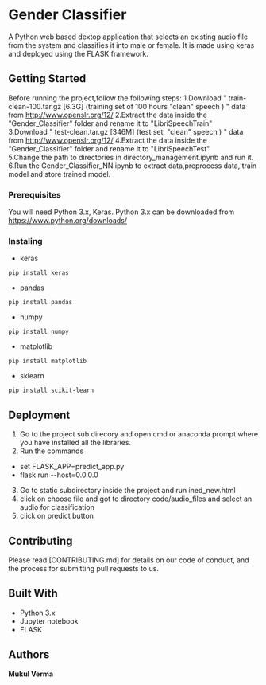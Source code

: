 # Gender Classifier

A Python web based dextop application that selects an existing audio file from the system and classifies it into male or female. It is made using keras and deployed using the FLASK framework.

## Getting Started

Before running the project,follow the following steps:
1.Download " train-clean-100.tar.gz [6.3G]   (training set of 100 hours "clean" speech ) " data from http://www.openslr.org/12/
2.Extract the data inside the "Gender_Classifier" folder and rename it to "LibriSpeechTrain"                                            
3.Download " test-clean.tar.gz [346M]   (test set, "clean" speech ) " data from http://www.openslr.org/12/
4.Extract the data inside the "Gender_Classifier" folder and rename it to "LibriSpeechTest"                                            
5.Change the path to directories in directory_management.ipynb and run it.                       
6.Run the Gender_Classifier_NN.ipynb to extract data,preprocess data, train model and store trained model.

### Prerequisites
You will need Python 3.x, Keras.
Python 3.x can be downloaded from https://www.python.org/downloads/

### Instaling
* keras
```
pip install keras
```
* pandas
```
pip install pandas
```
* numpy
```
pip install numpy
```
* matplotlib
```
pip install matplotlib
```
* sklearn
```
pip install scikit-learn
```

## Deployment
1. Go to the project sub direcory and open cmd or anaconda prompt where you have installed all the libraries.
2. Run the commands
* set FLASK_APP=predict_app.py
* flask run --host=0.0.0.0
3. Go to static subdirectory inside the project and run ined_new.html
4. click on choose file and got to directory code/audio_files and select an audio for classification
5. click on predict button

## Contributing

Please read [CONTRIBUTING.md] for details on our code of conduct, and the process for submitting pull requests to us.

## Built With

* Python 3.x
* Jupyter notebook
* FLASK

## Authors

**Mukul Verma**

